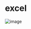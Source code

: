 # excel
![image](https://github.com/sahil07codac/excel/assets/141804728/fc98fc08-0497-46d5-b9bb-0fe497a8b6ed)
